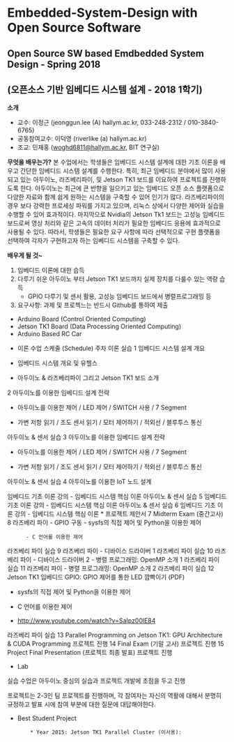 # Embedded-System-Design with Open Source Software

## Open Source SW based Emdbedded System Design - Spring 2018
## (오픈소스 기반 임베디드 시스템 설계 - 2018 1학기)

**소개**
 - 교수: 이정근 (jeonggun.lee (A) hallym.ac.kr, 033-248-2312 / 010-3840-6765)
 - 공동참여교수: 이덕영 (riverlike (a) hallym.ac.kr)
 - 조교: 민재홍 (woghd6811@hallym.ac.kr, BIT 연구실)

**무엇을 배우는가?**
본 수업에서는 학생들은 임베디드 시스템 설계에 대한 기초 이론을 배우고 간단한 임베디드 시스템 설계를 수행한다. 특히, 최근 임베디드 분야에서 많이 사용되고 있는 아두이노, 라즈베리파이, 및 Jetson TK1 보드를 이요하여 프로젝트를 진행하도록 한다. 아두이노는 최근에 큰 반향을 일으키고 있는 임베디드 오픈 소스 플랫폼으로 다양한 자료와 함께 쉽게 원하는 시스템을 구축할 수 있어 인기가 많다. 라즈베리파이의 경우 보다 강력한 프로세싱 파워를 가지고 있으며, 리눅스 상에서 다양한 제어와 실습을 수행할 수 있어 효과적이다. 마지막으로 Nvidia의 Jetson Tk1 보드는 고성능 임베디드 보드로써 영상 처리와 같은 고속의 데이터 처리가 필요한 임베디드 응용에 효과적으로 사용될 수 있다. 따라서, 학생들은 필요한 요구 사항에 따라 선택적으로 구현 플랫폼을 선택하여 각자가 구현하고자 하는 임베디드 시스템을 구축할 수 있다.

**배우게 될 것~**
  1. 임베디드 이론에 대한 습득
  2. 다루기 쉬운 아두이노 부터 Jetson TK1 보드까지 실제 장치를 다룰수 있는 역량 습득
      - GPIO 다루기 및 센서 활용, 고성능 임베디드 보드에서 병렬프로그래밍 등
  3. 요구사항: 과제 및 프로첵느는 반드시 Github를 통하여 제출


 - Arduino Board (Control Oriented Computing)
 - Jetson TK1 Board (Data Processing Oriented Computing)
 - Arduino Based RC Car
   


 * 이론 수업 스케줄 (Schedule)
 주차	 이론	실습 
 1	임베디드 시스템 설계 개요
- 임베디드 시스템 개요 및 유헬스

- 아두이노 & 라즈베리파이 그리고 Jetson TK1 보드 소개


 2	아두이노를 이용한 임베디드 설계 전략
- 아두이노를 이용한 제어 / LED 제어 / SWITCH 사용 / 7 Segment

- 가변 저항 읽기 / 조도 센서 읽기 / 모터 제어하기 / 적외선 / 블루투스 통신

 아두이노 & 센서 실습
 3	아두이노를 이용한 임베디드 설계 전략
- 아두이노를 이용한 제어 / LED 제어 / SWITCH 사용 / 7 Segment

- 가변 저항 읽기 / 조도 센서 읽기 / 모터 제어하기 / 적외선 / 블루투스 통신

 아두이노 & 센서 실습
 4	아두이노를 이용한 IoT 노드 설계

임베디드 기초 이론 강의
          - 임베디드 시스템 핵심 이론
 아두이노 & 센서 실습
 5
임베디드 기초 이론 강의
          - 임베디드 시스템 핵심 이론	 아두이노 & 센서 실습
 6	임베디드 기초 이론 강의
          - 임베디드 시스템 핵심 이론	 *  프로젝트 제안서
 7	Midterm Exam (중간고사)	
 8	라즈베리 파이
          - GPIO 구동
          - sysfs의 직접 제어 및 Python을 이용한 제어

          - C 언어를 이용한 제어

라즈베리 파이 실습
 9	라즈베리 파이
          - 디바이스 드라이버 1	 라즈베리 파이 실습
 10	라즈베리 파이
          - 디바이스 드라이버 2
          - 병렬 프로그래밍: OpenMP 소개 1 	라즈베리 파이 실습
 11	라즈베리 파이
         - 병렬 프로그래밍: OpenMP 소개 2	 라즈베리 파이 실습
 12	Jetson TK1 임베디드 GPIO: GPIO 제어를 통한 LED 깜빡이기 (PDF)
- sysfs의 직접 제어 및 Python을 이용한 제어

- C 언어를 이용한 제어

- http://www.youtube.com/watch?v=SaIpz00lE84

 라즈베리 파이 실습
 13	Parallel Programming on Jetson TK1: GPU Architecture & CUDA Programming	 프로젝트 진행
 14	Final Exam (기말 고사)	 프로젝트 진행
 15	Project Final Presentation (프로젝트 최종 발표)	 프로젝트 진행


* Lab

실습 수업은 아두이노 중심의 실습과 프로젝트 개발에 초점을 두고 진행

프로젝트는 2-3인 팀 프로젝트를 진행하며, 각 참여자는 자신의 역활에 대해서 분명히 규정하고 발표 시에 참여 부분에 대한 질문에 대답해야한다.



* Best Student Project

          * Year 2015: Jetson TK1 Parallel Cluster (이서용): 

